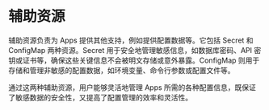 # 辅助资源

辅助资源负责为 Apps 提供其他支持，例如提供配置数据等。它包括 Secret 和 ConfigMap 两种资源。Secret 用于安全地管理敏感信息，如数据库密码、API 密钥或证书等，确保这些关键信息不会被明文存储或意外暴露。ConfigMap 则用于存储和管理非敏感的配置数据，如环境变量、命令行参数或配置文件等。

通过这两种辅助资源，用户能够灵活地管理 Apps 所需的各种配置信息，既保证了敏感数据的安全性，又提高了配置管理的效率和灵活性。
